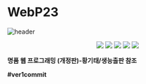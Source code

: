 # WebP23

![header](https://capsule-render.vercel.app/api?type=wave&color=0:EEFF00,100:a82da8&height=300&section=header&text=웹%20프로그래밍&animation=blinking&fontSize=60&fontColor=E1D4F6)

<div align="center">
	<img src="https://img.shields.io/badge/VisualStudioCode-007ACC?style=flat&logo=VisualStudioCode&logoColor=white"/>
    <img src="https://img.shields.io/badge/HTML5-E34F26?style=flat&logo=HTML5&logoColor=white" />
	<img src="https://img.shields.io/badge/CSS3-1572B6?style=flat&logo=CSS3&logoColor=white" />
	<img src="https://img.shields.io/badge/JavaScript-F7DF1E?style=flat&logo=JavaScript&logoColor=white" />
	<img src="https://img.shields.io/badge/PHP-777BB4?style=flat&logo=JavaScript&logoColor=white" />
	<img src="" />
</div>

<h20> <b>명품 웹 프로그래밍 (개정판)-황기태/생능출판<b> 참조 <h20>

#ver1commit
